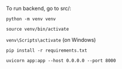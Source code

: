 To run backend, go to src/:

`python -m venv venv`

`source venv/bin/activate`

`venv\Scripts\activate` (on Windows)

`pip install -r requirements.txt`

`uvicorn app:app --host 0.0.0.0 --port 8000`
